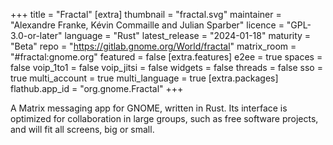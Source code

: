+++
title = "Fractal"
[extra]
thumbnail = "fractal.svg"
maintainer = "Alexandre Franke, Kévin Commaille and Julian Sparber"
licence = "GPL-3.0-or-later"
language = "Rust"
latest_release = "2024-01-18"
maturity = "Beta"
repo = "https://gitlab.gnome.org/World/fractal"
matrix_room = "#fractal:gnome.org"
featured = false
[extra.features]
e2ee = true
spaces = false
voip_1to1 = false
voip_jitsi = false
widgets = false
threads = false
sso = true
multi_account = true
multi_language = true
[extra.packages]
flathub.app_id = "org.gnome.Fractal"
+++

A Matrix messaging app for GNOME, written in Rust. Its interface is optimized for collaboration in large groups, such as free software projects, and will fit all screens, big or small.
